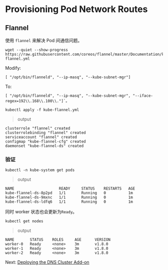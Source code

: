 # Provisioning Pod Network Routes

## Flannel

使用 `flannel` 来解决 Pod 间通信问题。

```
wget --quiet --show-progress https://raw.githubusercontent.com/coreos/flannel/master/Documentation/kube-flannel.yml
```

Modify:

```[ "/opt/bin/flanneld", "--ip-masq", "--kube-subnet-mgr"] ```

To:

```[ "/opt/bin/flanneld", "--ip-masq", "--kube-subnet-mgr", "--iface-regex=192\\.168\\.100\\."]`。```

```
kubectl apply -f kube-flannel.yml
```

> output

```
clusterrole "flannel" created
clusterrolebinding "flannel" created
serviceaccount "flannel" created
configmap "kube-flannel-cfg" created
daemonset "kube-flannel-ds" created
```

### 验证
```
kubectl -n kube-system get pods
```

> output

```
NAME                    READY     STATUS    RESTARTS   AGE
kube-flannel-ds-8p2pd   1/1       Running   0          1m
kube-flannel-ds-9mxnc   1/1       Running   0          1m
kube-flannel-ds-ldfq6   1/1       Running   0          1m
```

同时 worker 状态也会更新为`Ready`。

```
kubectl get nodes
```

> output

```
NAME       STATUS    ROLES     AGE      VERSION
worker-0   Ready     <none>    3m       v1.8.0
worker-1   Ready     <none>    3m       v1.8.0
worker-2   Ready     <none>    3m       v1.8.0
```

Next: [Deploying the DNS Cluster Add-on](12-dns-addon.md)
